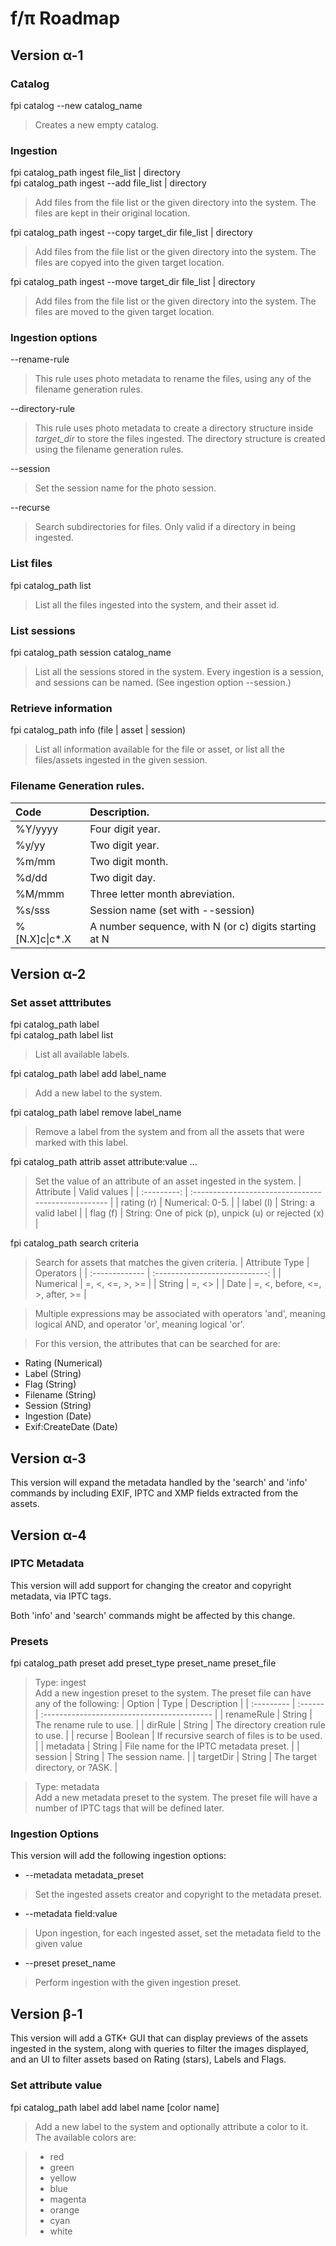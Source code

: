 f/π Roadmap
===========

## Version α-1

### Catalog

fpi catalog --new catalog_name

> Creates a new empty catalog.

### Ingestion

fpi catalog_path ingest file_list | directory<br/>
fpi catalog_path ingest --add file_list | directory

> Add files from the file list or the given directory into the system.
  The files are kept in their original location.

fpi catalog_path ingest --copy target_dir file_list | directory

> Add files from the file list or the given directory into the system.
  The files are copyed into the given target location.

fpi catalog_path ingest --move target_dir file_list | directory
    
> Add files from the file list or the given directory into the system.
  The files are moved to the given target location.

### Ingestion options

--rename-rule

> This rule uses photo metadata to rename the files, using any of the
  filename generation rules.

--directory-rule

> This rule uses photo metadata to create a directory structure inside
  _target\_dir_ to store the files ingested. The directory structure is
  created using the filename generation rules.

--session

> Set the session name for the photo session.

--recurse

> Search subdirectories for files. Only valid if a directory in being
  ingested.

### List files

fpi catalog_path list

> List all the files ingested into the system, and their asset id.

### List sessions

fpi catalog_path session catalog_name

> List all the sessions stored in the system. Every ingestion is a
  session, and sessions can be named. (See ingestion option --session.)

### Retrieve information

fpi catalog_path info (file | asset | session)

> List all information available for the file or asset, or list all the
  files/assets ingested in the given session.

### Filename Generation rules.

 |   Code         | Description.                                          |
 | :------------- | :---------------------------------------------------- |
 | %Y/yyyy        | Four digit year.                                      |
 | %y/yy          | Two digit year.                                       |
 | %m/mm          | Two digit month.                                      |
 | %d/dd          | Two digit day.                                        |
 | %M/mmm         | Three letter month abreviation.                       |
 | %s/sss         | Session name (set with --session)                     |
 | %[N.X]c\|c\*.X | A number sequence, with N (or c) digits starting at N |

## Version α-2

### Set asset atttributes

fpi catalog_path label <br/>
fpi catalog_path label list

> List all available labels.

fpi catalog_path label add label_name

> Add a new label to the system.

fpi catalog_path label remove label_name

> Remove a label from the system and from all the assets that were
  marked with this label.

fpi catalog_path attrib asset attribute:value ...

> Set the value of an attribute of an asset ingested in the system.
  |  Attribute  | Valid values                                        |
  | :---------: | :-------------------------------------------------- |
  |  rating (r) | Numerical: 0-5.                                     |
  |  label (l)  | String: a valid label                               | 
  |  flag (f)   | String: One of pick (p), unpick (u) or rejected (x) |

fpi catalog_path search criteria

> Search for assets that matches the given criteria.
  | Attribute Type |    Operators                   | 
  | :------------- | :----------------------------: |
  | Numerical      | =, <, <=, >, >=                |
  | String         | =, <>                          |
  | Date           | =, <, before, <=, >, after, >= |
    
> Multiple expressions may be associated with operators 'and',
  meaning logical AND, and operator 'or', meaning logical 'or'.

> For this version, the attributes that can be searched for are:
   * Rating (Numerical)
   * Label (String)
   * Flag (String)
   * Filename (String)
   * Session (String)
   * Ingestion (Date)
   * Exif:CreateDate (Date)

## Version α-3

This version will expand the metadata handled by the 'search' and 'info'
commands by including EXIF, IPTC and XMP fields extracted from the
assets.

## Version α-4

### IPTC Metadata

This version will add support for changing the creator and copyright
metadata, via IPTC tags.

Both 'info' and 'search' commands might be affected by this change.

### Presets

fpi catalog_path preset add preset_type preset_name preset_file


> Type: ingest<br/>
  Add a new ingestion preset to the system. The preset file can have
  any of the following:
  | Option     | Type    | Description                                 |
  | :--------- | :------ | :------------------------------------------ |
  | renameRule | String  | The rename rule to use.                     |
  | dirRule    | String  | The directory creation rule to use.         |
  | recurse    | Boolean | If recursive search of files is to be used. |
  | metadata   | String  | File name for the IPTC metadata preset.     |
  | session    | String  | The session name.                           |
  | targetDir  | String  | The target directory, or ?ASK.              |

> Type: metadata<br/>
  Add a new metadata preset to the system. The preset file will have a
  number of IPTC tags that will be defined later.

### Ingestion Options

This version will add the following ingestion options:

* --metadata metadata_preset

> Set the ingested assets creator and copyright to the metadata
  preset.

* --metadata field:value

> Upon ingestion, for each ingested asset, set the metadata field to the
given value

* --preset preset_name

> Perform ingestion with the given ingestion preset.

## Version β-1

This version will add a GTK+ GUI that can display previews of the assets
ingested in the system, along with queries to filter the images displayed,
and an UI to filter assets based on Rating (stars), Labels and Flags.

### Set attribute value

fpi catalog_path label add label name \[color name\]

> Add a new label to the system and optionally attribute a color to it.
  The available colors are:

>* red
>* green
>* yellow
>* blue
>* magenta
>* orange
>* cyan
>* white

